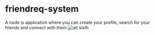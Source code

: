# friendreq-system
A node js application where you can create your profile, search for your friends and connect with them
![alt sixth](https://github.com/harshittpandey/friendreq-system/blob/master/readme%20gifs/newday-two.gif)
